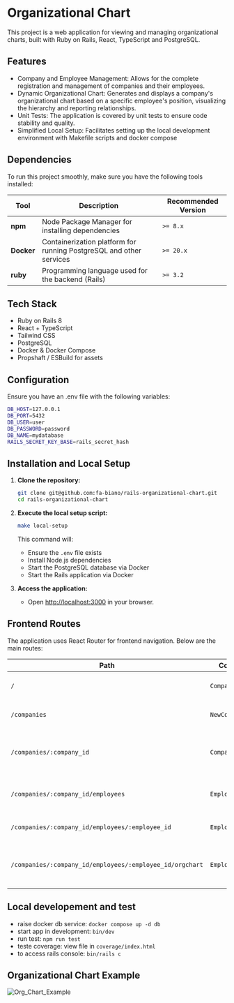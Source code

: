 # Organizational Chart

This project is a web application for viewing and managing organizational charts, built with Ruby on Rails, React, TypeScript and PostgreSQL.

## Features
 - Company and Employee Management: Allows for the complete registration and management of companies and their employees.
 - Dynamic Organizational Chart: Generates and displays a company's organizational chart based on a specific employee's position, visualizing the hierarchy and reporting relationships.
 - Unit Tests: The application is covered by unit tests to ensure code stability and quality.
 - Simplified Local Setup: Facilitates setting up the local development environment with Makefile scripts and docker compose

## Dependencies

To run this project smoothly, make sure you have the following tools installed:

| Tool     | Description                                      | Recommended Version |
|----------|--------------------------------------------------|---------------------|
| **npm**  | Node Package Manager for installing dependencies | `>= 8.x`             |
| **Docker** | Containerization platform for running PostgreSQL and other services | `>= 20.x`            |
| **ruby**  | Programming language used for the backend (Rails) | `>= 3.2`         |

## Tech Stack
- Ruby on Rails 8
- React + TypeScript
- Tailwind CSS
- PostgreSQL
- Docker & Docker Compose
- Propshaft / ESBuild for assets

## Configuration

Ensure you have an .env file with the following variables:

```bash
DB_HOST=127.0.0.1
DB_PORT=5432
DB_USER=user
DB_PASSWORD=password
DB_NAME=mydatabase
RAILS_SECRET_KEY_BASE=rails_secret_hash
```

## Installation and Local Setup

1. **Clone the repository:**
   ```bash
   git clone git@github.com:fa-biano/rails-organizational-chart.git
   cd rails-organizational-chart

2. **Execute the local setup script:**
    ```bash
    make local-setup
    ```
    This command will:
    - Ensure the `.env` file exists
    - Install Node.js dependencies
    - Start the PostgreSQL database via Docker
    - Start the Rails application via Docker

3. **Access the application:**
   - Open [http://localhost:3000](http://localhost:3000)  in your browser.

## Frontend Routes

The application uses React Router for frontend navigation. Below are the main routes:

| Path                                           | Component           | Description                                           |
|------------------------------------------------|-------------------|-------------------------------------------------------|
| `/`                                            | `CompaniesIndex`   | Displays the list of all companies                   |
| `/companies`                                   | `NewCompanyForm`   | Form to create a new company                          |
| `/companies/:company_id`                       | `CompanyShow`      | Show details of a specific company and registered employees  |
| `/companies/:company_id/employees`            | `EmployeeNew`      | Form to add a new employee to a company             |
| `/companies/:company_id/employees/:employee_id` | `EmployeeEdit`     | Edit an existing employee                             |
| `/companies/:company_id/employees/:employee_id/orgchart` | `EmployeeOrgChart` | View the organizational chart for a specific employee |

## Local developement and test

- raise docker db service: `docker compose up -d db`
- start app in development: `bin/dev`
- run test: `npm run test`
- teste coverage: view file in `coverage/index.html`
- to access rails console: `bin/rails c`

## Organizational Chart Example
![Org_Chart_Example](app/assets/images/org_chart_example.png)


